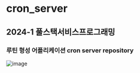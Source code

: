 # cron_server
## 2024-1 풀스택서비스프로그래밍 
### 루틴 형성 어플리케이션 cron server repository

![image](https://github.com/nomyeongeun/cron_server/assets/90135669/fe542a79-bdc3-44dd-8f12-ed929a42cf8c)


